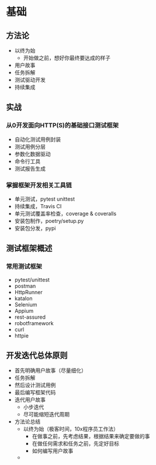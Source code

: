 # 基础



##  方法论

- 以终为始
    - 开始做之前，想好你最终要达成的样子
- 用户故事
- 任务拆解
- 测试驱动开发
- 持续集成



## 实战

### 从0开发面向HTTP(S)的基础接口测试框架

- 自动化测试用例封装
- 测试用例分层
- 参数化数据驱动
- 命令行工具
- 测试报告生成



### 掌握框架开发相关工具链

- 单元测试，pytest unittest
- 持续集成，Travis CI
- 单元测试覆盖率检查，coverage & coveralls
- 安装包制作，poetry/setup.py
- 安装包分发，pypi





## 测试框架概述

### 常用测试框架

- pytest/unittest
- postman
- HttpRunner
- katalon
- Selenium
- Appium
- rest-assured
- robotframework
- curl
- httpie



## 开发迭代总体原则

- 首先明确用户故事（尽量细化）
- 任务拆解
- 然后设计测试用例
- 最后编写框架代码
- 迭代用户故事
    - 小步迭代
    - 尽可能缩短迭代周期
- 方法论总结
    - 以终为始（极客时间，10x程序员工作法）
        - 在做事之前，先考虑结果，根据结果来确定要做的事
        - 在做任何需求和任务之前，先定好目标
        - 如何编写用户故事
    - 